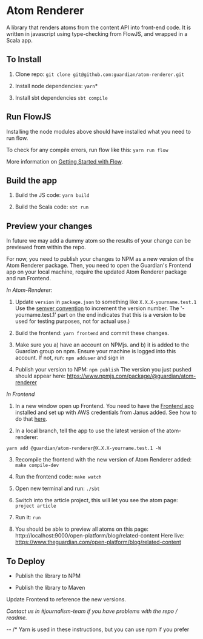 # Atom Renderer

A library that renders atoms from the content API into front-end code. It is written in
javascript using type-checking from FlowJS, and wrapped in a Scala app. 

## To Install 

1. Clone repo: `git clone git@github.com:guardian/atom-renderer.git`

2. Install node dependencies: `yarn`*

3. Install sbt dependencies `sbt compile`

## Run FlowJS

Installing the node modules above should have installed what you need to run flow. 

To check for any compile errors, run flow like this: `yarn run flow`

More information on [Getting Started with Flow](https://flow.org/en/docs/getting-started/). 

## Build the app 

1. Build the JS code: `yarn build`

2. Build the Scala code: `sbt run` 

## Preview your changes

In future we may add a dummy atom so the results of your change can be previewed from within the repo. 

For now, you need to publish your changes to NPM as a new version of the Atom Renderer package. Then, you need to open
the Guardian's Frontend app on your local machine, require the updated Atom Renderer package 
and run Frontend. 

*In Atom-Renderer:*

1. Update `version` in `package.json` to something like `X.X.X-yourname.test.1` Use the [semver 
convention](http://nodesource.com/blog/semver-a-primer/) to increment the version number. The '-yourname.test.1' part on the end indicates that this is a version to be used for testing purposes, not for actual use.)

2. Build the frontend: `yarn frontend` and commit these changes. 

3. Make sure you a) have an account on NPMjs. and b) it is added to the Guardian group on npm. 
Ensure your machine is logged into this account. If not, run: `npm adduser` and sign in 

4. Publish your version to NPM:  `npm publish`
The version you just pushed should appear here: https://www.npmjs.com/package/@guardian/atom-renderer


*In Frontend*

1. In a new window open up Frontend. You need to have the [Frontend app](https://github.com/guardian/frontend) installed and set up with AWS credentials 
from Janus added.
See how to do that [here](https://github.com/guardian/frontend/blob/master/docs/01-start-here/01-installation-steps.md). 

2. In a local branch, tell the app to use the latest version of the atom-renderer:

`yarn add @guardian/atom-renderer@X.X.X-yourname.test.1 -W`

3. Recompile the frontend with the new version of Atom Renderer added: `make compile-dev`

4. Run the frontend code: `make watch`

5. Open new terminal and run:  `./sbt`

6. Switch into the article project, this will let you see the atom page: `project article`

7. Run it:  `run`

8. You should be able to preview all atoms on this page: http://localhost:9000/open-platform/blog/related-content 
Here live: https://www.theguardian.com/open-platform/blog/related-content

## To Deploy

* Publish the library to NPM 

* Publish the library to Maven

Update Frontend to reference the new versions. 

*Contact us in #journalism-team if you have problems with the repo / readme.* 

--
/* Yarn is used in these instructions, but you can use npm if you prefer 

